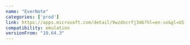 ```yaml
---
name: "EverNote"
categories: ['prod']
link: https://apps.microsoft.com/detail/9wzdncrfj3mb?hl=en-us&gl=US
compatibility: emulation
versionFrom: "10.64.3"
---
```


